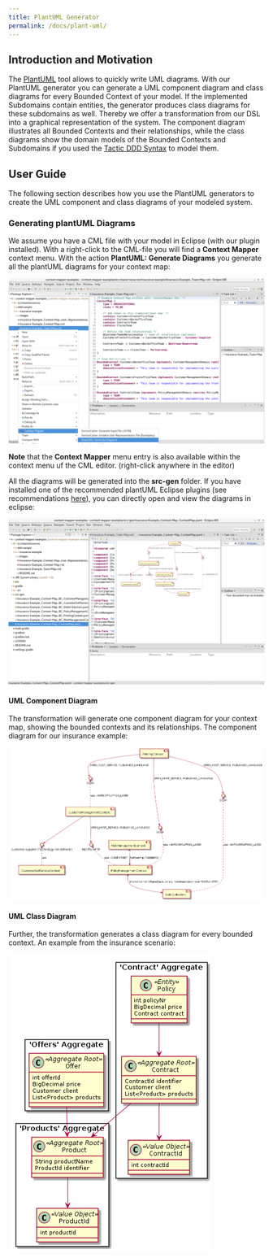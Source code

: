 ```yaml
---
title: PlantUML Generator
permalink: /docs/plant-uml/
---
```


## Introduction and Motivation
The [PlantUML](http://plantuml.com/) tool allows to quickly write UML diagrams. With our PlantUML generator you can generate a UML component
diagram and class diagrams for every Bounded Context of your model. If the implemented Subdomains contain entities, the generator produces 
class diagrams for these subdomains as well. Thereby we offer a transformation from our DSL into a graphical representation of the system. 
The component diagram illustrates all Bounded Contexts and their relationships, while the class diagrams show the domain models of the 
Bounded Contexts and Subdomains if you used the [Tactic DDD Syntax](/docs/tactic-ddd/) to model them. 

## User Guide
The following section describes how you use the PlantUML generators to create the 
UML component and class diagrams of your modeled system.

### Generating plantUML Diagrams
We assume you have a CML file with your model in Eclipse (with our plugin installed). With a right-click to the CML-file you will find a **Context Mapper** context menu. With the action **PlantUML: Generate Diagrams** you generate all the plantUML diagrams for your context map:

<a href="/img/plantuml-generation-1.png">![PlantUML Generator](/img/plantuml-generation-1.png)</a>

<div class="alert alert-custom">
<strong>Note</strong> that the <strong>Context Mapper</strong> menu entry is also available within the context menu uf the CML editor. 
(right-click anywhere in the editor)
</div>

All the diagrams will be generated into the **src-gen** folder. If you have installed one of the recommended plantUML Eclipse plugins 
(see recommendations [here](/docs/getting-started/)), you can directly open and view the diagrams in eclipse:

<a href="/img/plantuml-generation-2.png">![PlantUML View in Eclipse](/img/plantuml-generation-2.png)</a>

#### UML Component Diagram
The transformation will generate one component diagram for your context map, showing the bounded contexts and its relationships. The component diagram for our insurance example:

<a href="/img/plantuml-insurance-example-component-diagram.png">![PlantUML Component Diagram](/img/plantuml-insurance-example-component-diagram.png)</a>

#### UML Class Diagram
Further, the transformation generates a class diagram for every bounded context. An example from the insurance scenario:

<a href="/img/plantuml-insurance-example-class-diagram.png">![PlantUML Class Diagram](/img/plantuml-insurance-example-class-diagram.png)</a>


